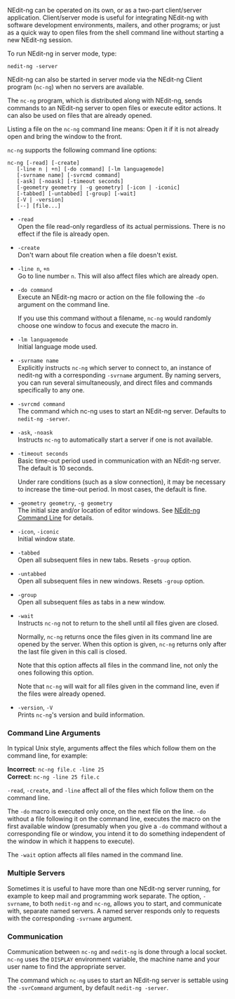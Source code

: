 
NEdit-ng can be operated on its own, or as a two-part client/server
application. Client/server mode is useful for integrating NEdit-ng with
software development environments, mailers, and other programs; or just
as a quick way to open files from the shell command line without
starting a new NEdit-ng session.

To run NEdit-ng in server mode, type:

    nedit-ng -server

NEdit-ng can also be started in server mode via the NEdit-ng Client
program (`nc-ng`) when no servers are available.

The `nc-ng` program, which is distributed along with NEdit-ng, sends
commands to an NEdit-ng server to open files or execute editor actions.
It can also be used on files that are already opened.

Listing a file on the `nc-ng` command line means: Open it if it is not
already open and bring the window to the front.

`nc-ng` supports the following command line options:

    nc-ng [-read] [-create]
       [-line n | +n] [-do command] [-lm languagemode]
       [-svrname name] [-svrcmd command]
       [-ask] [-noask] [-timeout seconds]
       [-geometry geometry | -g geometry] [-icon | -iconic]
       [-tabbed] [-untabbed] [-group] [-wait]
       [-V | -version]
       [--] [file...]

  - `-read`  
    Open the file read-only regardless of its actual permissions. There
    is no effect if the file is already open.

  - `-create`  
    Don't warn about file creation when a file doesn't exist.

  - `-line n`, `+n`  
    Go to line number `n`. This will also affect files which are already
    open.

  - `-do command`  
    Execute an NEdit-ng macro or action on the file following the `-do`
    argument on the command line.
    
    If you use this command without a filename, `nc-ng` would randomly
    choose one window to focus and execute the macro in.

  - `-lm languagemode`  
    Initial language mode used.

  - `-svrname name`  
    Explicitly instructs `nc-ng` which server to connect to, an instance
    of nedit-ng with a corresponding `-svrname` argument. By naming
    servers, you can run several simultaneously, and direct files and
    commands specifically to any one.

  - `-svrcmd command`  
    The command which nc-ng uses to start an NEdit-ng server. Defaults
    to `nedit-ng -server`.

  - `-ask`, `-noask`  
    Instructs `nc-ng` to automatically start a server if one is not
    available.

  - `-timeout seconds`  
    Basic time-out period used in communication with an NEdit-ng server.
    The default is 10 seconds.
    
    Under rare conditions (such as a slow connection), it may be
    necessary to increase the time-out period. In most cases, the
    default is fine.

  - `-geometry geometry`, `-g geometry`  
    The initial size and/or location of editor windows. See [NEdit-ng
    Command Line](34.md) for details.

  - `-icon`, `-iconic`  
    Initial window state.

  - `-tabbed`  
    Open all subsequent files in new tabs. Resets `-group` option.

  - `-untabbed`  
    Open all subsequent files in new windows. Resets `-group` option.

  - `-group`  
    Open all subsequent files as tabs in a new window.

  - `-wait`  
    Instructs `nc-ng` not to return to the shell until all files given are
    closed.
    
    Normally, `nc-ng` returns once the files given in its command line are
    opened by the server. When this option is given, `nc-ng` returns only
    after the last file given in this call is closed.
    
    Note that this option affects all files in the command line, not
    only the ones following this option.
    
    Note that `nc-ng` will wait for all files given in the command line,
    even if the files were already opened.

  - `-version`, `-V`  
    Prints `nc-ng`'s version and build information.

### Command Line Arguments

In typical Unix style, arguments affect the files which follow them on
the command line, for example:

**Incorrect**:   `nc-ng file.c -line 25`  
**Correct**:     `nc-ng -line 25 file.c`  

`-read`, `-create`, and `-line` affect all of the files which follow
them on the command line.

The `-do` macro is executed only once, on the next file on the line.
`-do` without a file following it on the command line, executes the
macro on the first available window (presumably when you give a `-do`
command without a corresponding file or window, you intend it to do
something independent of the window in which it happens to execute).

The `-wait` option affects all files named in the command line.

### Multiple Servers

Sometimes it is useful to have more than one NEdit-ng server running,
for example to keep mail and programming work separate. The option,
`-svrname`, to both `nedit-ng` and `nc-ng`, allows you to start, and
communicate with, separate named servers. A named server responds only
to requests with the corresponding `-svrname` argument.

### Communication

Communication between `nc-ng` and `nedit-ng` is done through a local socket. `nc-ng` uses the 
`DISPLAY` environment variable, the machine name and your user name to find the appropriate server.

The command which `nc-ng` uses to start an NEdit-ng server is settable
using the `-svrCommand` argument, by default `nedit-ng -server`.
